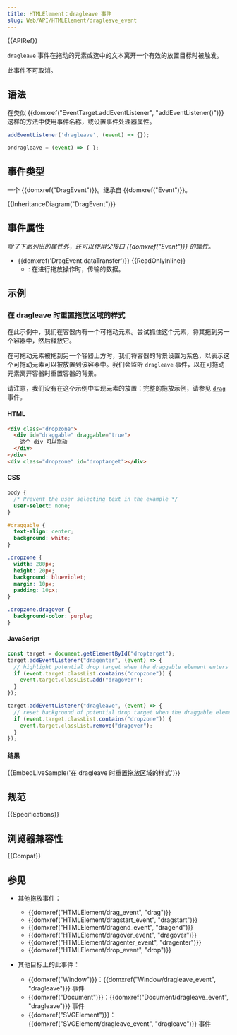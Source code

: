```yaml
---
title: HTMLElement：dragleave 事件
slug: Web/API/HTMLElement/dragleave_event
---
```


{{APIRef}}

`dragleave` 事件在拖动的元素或选中的文本离开一个有效的放置目标时被触发。

此事件不可取消。

## 语法

在类似 {{domxref("EventTarget.addEventListener", "addEventListener()")}} 这样的方法中使用事件名称，或设置事件处理器属性。

```js
addEventListener('dragleave', (event) => {});

ondragleave = (event) => { };
```

## 事件类型

一个 {{domxref("DragEvent")}}。继承自 {{domxref("Event")}}。

{{InheritanceDiagram("DragEvent")}}

## 事件属性

_除了下面列出的属性外，还可以使用父接口 {{domxref("Event")}} 的属性。_

- {{domxref('DragEvent.dataTransfer')}} {{ReadOnlyInline}}
  - : 在进行拖放操作时，传输的数据。

## 示例

### 在 dragleave 时重置拖放区域的样式

在此示例中，我们在容器内有一个可拖动元素。尝试抓住这个元素，将其拖到另一个容器中，然后释放它。

在可拖动元素被拖到另一个容器上方时，我们将容器的背景设置为紫色，以表示这个可拖动元素可以被放置到该容器中。我们会监听 `dragleave` 事件，以在可拖动元素离开容器时重置容器的背景。

请注意，我们没有在这个示例中实现元素的放置：完整的拖放示例，请参见 [`drag`](/zh-CN/docs/Web/API/HTMLElement/drag_event) 事件。

#### HTML

```html
<div class="dropzone">
  <div id="draggable" draggable="true">
    这个 div 可以拖动
  </div>
</div>
<div class="dropzone" id="droptarget"></div>
```

#### CSS

```css
body {
  /* Prevent the user selecting text in the example */
  user-select: none;
}

#draggable {
  text-align: center;
  background: white;
}

.dropzone {
  width: 200px;
  height: 20px;
  background: blueviolet;
  margin: 10px;
  padding: 10px;
}

.dropzone.dragover {
  background-color: purple;
}
```

#### JavaScript

```js
const target = document.getElementById("droptarget");
target.addEventListener("dragenter", (event) => {
  // highlight potential drop target when the draggable element enters it
  if (event.target.classList.contains("dropzone")) {
    event.target.classList.add("dragover");
  }
});

target.addEventListener("dragleave", (event) => {
  // reset background of potential drop target when the draggable element leaves it
  if (event.target.classList.contains("dropzone")) {
    event.target.classList.remove("dragover");
  }
});
```

#### 结果

{{EmbedLiveSample('在 dragleave 时重置拖放区域的样式')}}

## 规范

{{Specifications}}

## 浏览器兼容性

{{Compat}}

## 参见

- 其他拖放事件：

  - {{domxref("HTMLElement/drag_event", "drag")}}
  - {{domxref("HTMLElement/dragstart_event", "dragstart")}}
  - {{domxref("HTMLElement/dragend_event", "dragend")}}
  - {{domxref("HTMLElement/dragover_event", "dragover")}}
  - {{domxref("HTMLElement/dragenter_event", "dragenter")}}
  - {{domxref("HTMLElement/drop_event", "drop")}}

- 其他目标上的此事件：

  - {{domxref("Window")}}：{{domxref("Window/dragleave_event", "dragleave")}} 事件
  - {{domxref("Document")}}：{{domxref("Document/dragleave_event", "dragleave")}} 事件
  - {{domxref("SVGElement")}}：{{domxref("SVGElement/dragleave_event", "dragleave")}} 事件
